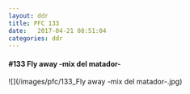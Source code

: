 ```yaml
---
layout: ddr
title: PFC 133
date:   2017-04-21 08:51:04
categories: ddr
---
```


#### **#133** Fly away -mix del matador-
![](/images/pfc/133_Fly away -mix del matador-.jpg)
